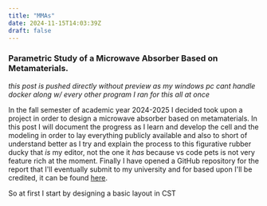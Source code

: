```yaml
---
title: "MMAs"
date: 2024-11-15T14:03:39Z
draft: false
---
```


### Parametric Study of a Microwave Absorber Based on Metamaterials.

_this post is pushed directly without preview as my windows pc cant handle docker 
along w/ every other program I ran for this all at once_

In the fall semester of academic year 2024-2025 I decided took upon a project in order to
design a microwave absorber based on metamaterials. In this post I will document the
progress as I learn and develop the cell and the modeling in order to lay everything
publicly available and also to short of understand better as I try and explain the process
to this figurative rubber ducky that _is_ my editor, not the one it _has_ because vs code 
pets is not very feature rich at the moment. Finally I have opened a GitHub repository
for the report that I'll eventually submit to my university and for based upon I'll be 
credited, it can be found [here](https://github.com/markdlp/ParametricStudy_MicrowaveAbsorberBasedOnMetamaterials).

So at first I start by designing a basic layout in CST